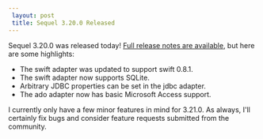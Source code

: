 ```yaml
---
 layout: post
 title: Sequel 3.20.0 Released
---
```


Sequel 3.20.0 was released today!  <a href="/rdoc/files/doc/release_notes/3_20_0_txt.html">Full release notes are available</a>, but here are some highlights:

* The swift adapter was updated to support swift 0.8.1.
* The swift adapter now supports SQLite.
* Arbitrary JDBC properties can be set in the jdbc adapter.
* The ado adapter now has basic Microsoft Access support.

I currently only have a few minor features in mind for 3.21.0.  As always, I'll certainly fix bugs and consider feature requests submitted from the community.
